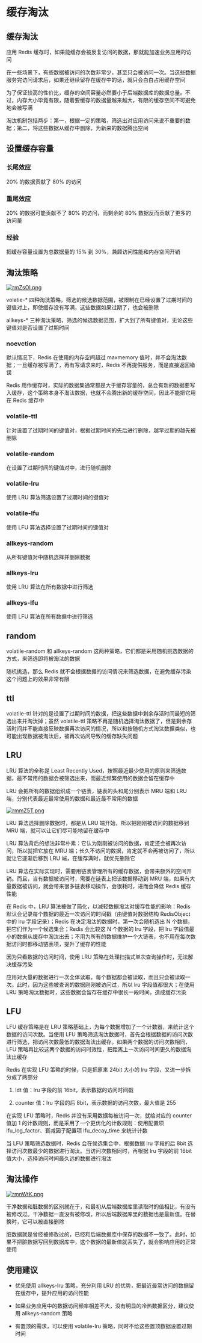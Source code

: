 # 缓存淘汰

## 缓存淘汰

应用 Redis 缓存时，如果能缓存会被反复访问的数据，那就能加速业务应用的访问

在一些场景下，有些数据被访问的次数非常少，甚至只会被访问一次。当这些数据服务完访问请求后，如果还继续留存在缓存中的话，就只会白白占用缓存空间

为了保证较高的性价比，缓存的空间容量必然要小于后端数据库的数据总量。不过，内存大小毕竟有限，随着要缓存的数据量越来越大，有限的缓存空间不可避免地会被写满

淘汰机制包括两步：第一，根据一定的策略，筛选出对应用访问来说不重要的数据；第二，将这些数据从缓存中删除，为新来的数据腾出空间

## 设置缓存容量

### 长尾效应

20% 的数据贡献了 80% 的访问

### 重尾效应

20% 的数据可能贡献不了 80% 的访问，而剩余的 80% 数据反而贡献了更多的访问量

### 经验

把缓存容量设置为总数据量的 15% 到 30%，兼顾访问性能和内存空间开销

## 淘汰策略

[![rmZsOI.png](https://s3.ax1x.com/2020/12/13/rmZsOI.png)](https://imgchr.com/i/rmZsOI)

volatie-* 四种淘汰策略，筛选的候选数据范围，被限制在已经设置了过期时间的键值对上，即使缓存没有写满，这些数据如果过期了，也会被删除

allkeys-* 三种淘汰策略，筛选的候选数据范围，扩大到了所有键值对，无论这些键值对是否设置了过期时间

### noevction

默认情况下，Redis 在使用的内存空间超过 maxmemory 值时，并不会淘汰数据；一旦缓存被写满了，再有写请求来时，Redis 不再提供服务，而是直接返回错误

Redis 用作缓存时，实际的数据集通常都是大于缓存容量的，总会有新的数据要写入缓存，这个策略本身不淘汰数据，也就不会腾出新的缓存空间，因此不能把它用在 Redis 缓存中

### volatile-ttl

针对设置了过期时间的键值对，根据过期时间的先后进行删除，越早过期的越先被删除

### volatile-random

在设置了过期时间的键值对中，进行随机删除

### volatile-lru

使用 LRU 算法筛选设置了过期时间的键值对

### volatile-lfu

使用 LFU 算法选择设置了过期时间的键值对

### allkeys-random

从所有键值对中随机选择并删除数据

### allkeys-lru

使用 LRU 算法在所有数据中进行筛选

### allkeys-lfu

使用 LFU 算法在所有数据中进行筛选

## random

volatile-random 和 allkeys-random 这两种策略，它们都是采用随机挑选数据的方式，来筛选即将被淘汰的数据

随机挑选，那么 Redis 就不会根据数据的访问情况来筛选数据，在避免缓存污染这个问题上的效果非常有限

## ttl

volatile-ttl 针对的是设置了过期时间的数据，把这些数据中剩余存活时间最短的筛选出来并淘汰掉；虽然 volatile-ttl 策略不再是随机选择淘汰数据了，但是剩余存活时间并不能直接反映数据再次访问的情况，所以和按随机方式淘汰数据类似，也可能出现数据被淘汰后，被再次访问导致的缓存缺失问题

## LRU

LRU 算法的全称是 Least Recently Used，按照最近最少使用的原则来筛选数据，最不常用的数据会被筛选出来，而最近频繁使用的数据会留在缓存中

LRU 会把所有的数据组织成一个链表，链表的头和尾分别表示 MRU 端和 LRU 端，分别代表最近最常使用的数据和最近最不常用的数据

[![rmmZ5T.png](https://s3.ax1x.com/2020/12/13/rmmZ5T.png)](https://imgchr.com/i/rmmZ5T)

LRU 算法选择删除数据时，都是从 LRU 端开始，所以把刚刚被访问的数据移到 MRU 端，就可以让它们尽可能地留在缓存中

LRU 算法背后的想法非常朴素：它认为刚刚被访问的数据，肯定还会被再次访问，所以就把它放在 MRU 端；长久不访问的数据，肯定就不会再被访问了，所以就让它逐渐后移到 LRU 端，在缓存满时，就优先删除它

LRU 算法在实际实现时，需要用链表管理所有的缓存数据，会带来额外的空间开销。而且，当有数据被访问时，需要在链表上把该数据移动到 MRU 端，如果有大量数据被访问，就会带来很多链表移动操作，会很耗时，进而会降低 Redis 缓存性能

在 Redis 中，LRU 算法被做了简化，以减轻数据淘汰对缓存性能的影响：Redis 默认会记录每个数据的最近一次访问的时间戳（由键值对数据结构 RedisObject 中的 lru 字段记录）；Redis 在决定淘汰的数据时，第一次会随机选出 N 个数据，把它们作为一个候选集合；Redis 会比较这 N 个数据的 lru 字段，把 lru 字段值最小的数据从缓存中淘汰出去；不用为所有的数据维护一个大链表，也不用在每次数据访问时都移动链表项，提升了缓存的性能

因为只看数据的访问时间，使用 LRU 策略在处理扫描式单次查询操作时，无法解决缓存污染

应用对大量的数据进行一次全体读取，每个数据都会被读取，而且只会被读取一次。此时，因为这些被查询的数据刚刚被访问过，所以 lru 字段值都很大；在使用 LRU 策略淘汰数据时，这些数据会留存在缓存中很长一段时间，造成缓存污染

## LFU

LFU 缓存策略是在 LRU 策略基础上，为每个数据增加了一个计数器，来统计这个数据的访问次数。当使用 LFU 策略筛选淘汰数据时，首先会根据数据的访问次数进行筛选，把访问次数最低的数据淘汰出缓存。如果两个数据的访问次数相同，LFU 策略再比较这两个数据的访问时效性，把距离上一次访问时间更久的数据淘汰出缓存

Redis 在实现 LFU 策略的时候，只是把原来 24bit 大小的 lru 字段，又进一步拆分成了两部分

1. ldt 值：lru 字段的前 16bit，表示数据的访问时间戳

2. counter 值：lru 字段的后 8bit，表示数据的访问次数，最大值是 255

在实现 LFU 策略时，Redis 并没有采用数据每被访问一次，就给对应的 counter 值加 1 的计数规则，而是采用了一个更优化的计数规则：使用配置项 lfu_log_factor、衰减因子配置项 lfu_decay_time 来统计计数

当 LFU 策略筛选数据时，Redis 会在候选集合中，根据数据 lru 字段的后 8bit 选择访问次数最少的数据进行淘汰。当访问次数相同时，再根据 lru 字段的前 16bit 值大小，选择访问时间最久远的数据进行淘汰

## 淘汰操作

[![rmnWtK.png](https://s3.ax1x.com/2020/12/13/rmnWtK.png)](https://imgchr.com/i/rmnWtK)

干净数据和脏数据的区别就在于，和最初从后端数据库里读取时的值相比，有没有被修改过。干净数据一直没有被修改，所以后端数据库里的数据也是最新值。在替换时，它可以被直接删除

脏数据就是曾经被修改过的，已经和后端数据库中保存的数据不一致了。此时，如果不把脏数据写回到数据库中，这个数据的最新值就丢失了，就会影响应用的正常使用


## 使用建议

- 优先使用 allkeys-lru 策略，充分利用 LRU 的优势，把最近最常访问的数据留在缓存中，提升应用的访问性能

- 如果业务应用中的数据访问频率相差不大，没有明显的冷热数据区分，建议使用 allkeys-random 策略

- 有置顶的需求，可以使用 volatile-lru 策略，同时不给这些置顶数据设置过期时间

